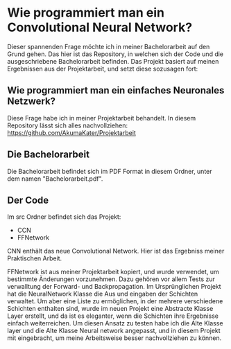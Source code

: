 # Wie programmiert man ein Convolutional Neural Network?

Dieser spannenden Frage möchte ich in meiner Bachelorarbeit auf den Grund gehen.
Das hier ist das Repository, in welchen sich der Code und die ausgeschriebene Bachelorarbeit befinden.
Das Projekt basiert auf meinen Ergebnissen aus der Projektarbeit, und setzt diese sozusagen fort:

## Wie programmiert man ein einfaches Neuronales Netzwerk?

Diese Frage habe ich in meiner Projektarbeit behandelt. 
In diesem Repository lässt sich alles nachvollziehen:
https://github.com/AkumaKater/Projektarbeit

## Die Bachelorarbeit

Die Bachelorarbeit befindet sich im PDF Format in diesem Ordner, unter dem namen "Bachelorarbeit.pdf".

## Der Code

Im src Ordner befindet sich das Projekt:
- CCN
- FFNetwork

CNN enthält das neue Convolutional Network. Hier ist das Ergebniss meiner Praktischen Arbeit.

FFNetwork ist aus meiner Projektarbeit kopiert, und wurde verwendet, um bestimmte Änderungen vorzunehmen. 
Dazu gehören vor allem Tests zur verwalltung der Forward- und Backpropagation. Im Ursprünglichen Projekt hat die NeuralNetwork Klasse die Aus und eingaben der Schichten verwaltet. Um aber eine Liste zu ermöglichen, in der mehrere verschiedene Schichten enthalten sind, wurde im neuen Projekt eine Abstracte Klasse Layer erstellt, und da ist es eleganter, wenn die Schichten ihre Ergebnisse einfach weiterreichen. Um diesen Ansatz zu testen habe ich die Alte Klasse layer und die Alte Klasse Neural network angepasst, und in diesem Projekt mit eingebracht, um meine Arbeitsweise besser nachvollziehen zu können.
